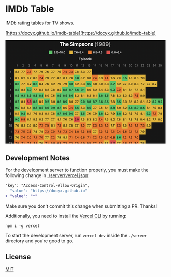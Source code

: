 # IMDb Table

IMDb rating tables for TV shows.

[https://docyx.github.io/imdb-table](https://docyx.github.io/imdb-table)

[![Example Rating Table (The Simpsons)](./table.png)](https://docyx.github.io/imdb-table/?id=456#/the-simpsons)

## Development Notes

For the development server to function properly, you must make the following change in [./server/vercel.json](./server/vercel.json):

```diff
"key": "Access-Control-Allow-Origin",
- "value": "https://docyx.github.io"
+ "value": "*"
```

Make sure you don't commit this change when submitting a PR. Thanks!

Additionally, you need to install the [Vercel CLI](https://vercel.com/docs/cli) by running:

```
npm i -g vercel
```

To start the development server, run `vercel dev` inside the `./server` directory and you're good to go.

## License

[MIT](./LICENSE)
